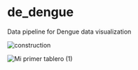 # de_dengue
Data pipeline for Dengue data visualization

![construction](https://github.com/DNR258/de_dengue/assets/97068501/cd0c12bb-c567-4f0d-ab0a-0f717c4d762c)

![Mi primer tablero (1)](https://github.com/DNR258/de_dengue/assets/97068501/e1af016c-1c3a-449a-877c-8624496a79b1)
